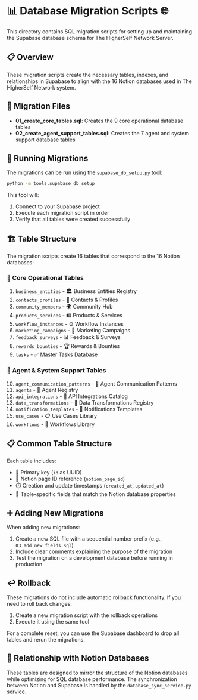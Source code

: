 # 📊 Database Migration Scripts 🌐

This directory contains SQL migration scripts for setting up and maintaining the Supabase database schema for The HigherSelf Network Server.

## 📋 Overview

These migration scripts create the necessary tables, indexes, and relationships in Supabase to align with the 16 Notion databases used in The HigherSelf Network system.

## 📁 Migration Files

- **01_create_core_tables.sql**: Creates the 9 core operational database tables
- **02_create_agent_support_tables.sql**: Creates the 7 agent and system support database tables

## 🚀 Running Migrations

The migrations can be run using the `supabase_db_setup.py` tool:

```bash
python -m tools.supabase_db_setup
```

This tool will:
1. Connect to your Supabase project
2. Execute each migration script in order
3. Verify that all tables were created successfully

## 🏗️ Table Structure

The migration scripts create 16 tables that correspond to the 16 Notion databases:

### 🏢 Core Operational Tables

1. `business_entities` - 🏛️ Business Entities Registry
2. `contacts_profiles` - 👥 Contacts & Profiles
3. `community_members` - 🌍 Community Hub
4. `products_services` - 🛍️ Products & Services
5. `workflow_instances` - ⚙️ Workflow Instances
6. `marketing_campaigns` - 📣 Marketing Campaigns
7. `feedback_surveys` - 📊 Feedback & Surveys
8. `rewards_bounties` - 🏆 Rewards & Bounties
9. `tasks` - ✅ Master Tasks Database

### 🤖 Agent & System Support Tables

10. `agent_communication_patterns` - 🔄 Agent Communication Patterns
11. `agents` - 🤖 Agent Registry
12. `api_integrations` - 🔌 API Integrations Catalog
13. `data_transformations` - 🔄 Data Transformations Registry
14. `notification_templates` - 📨 Notifications Templates
15. `use_cases` - 📋 Use Cases Library
16. `workflows` - 📝 Workflows Library

## 📋 Common Table Structure

Each table includes:

- 🔑 Primary key (`id` as UUID)
- 🔗 Notion page ID reference (`notion_page_id`)
- ⏱️ Creation and update timestamps (`created_at`, `updated_at`)
- 📝 Table-specific fields that match the Notion database properties

## ➕ Adding New Migrations

When adding new migrations:

1. Create a new SQL file with a sequential number prefix (e.g., `03_add_new_fields.sql`)
2. Include clear comments explaining the purpose of the migration
3. Test the migration on a development database before running in production

## ↩️ Rollback

These migrations do not include automatic rollback functionality. If you need to roll back changes:

1. Create a new migration script with the rollback operations
2. Execute it using the same tool

For a complete reset, you can use the Supabase dashboard to drop all tables and rerun the migrations.

## 🔄 Relationship with Notion Databases

These tables are designed to mirror the structure of the Notion databases while optimizing for SQL database performance. The synchronization between Notion and Supabase is handled by the `database_sync_service.py` service.
